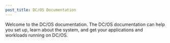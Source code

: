 ```yaml
---
post_title: DC/OS Documentation
---
```


Welcome to the DC/OS documentation. The DC/OS documentation can help you set up, learn about the system, and get your applications and workloads running on DC/OS.



